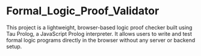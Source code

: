 # Formal_Logic_Proof_Validator
This project is a lightweight, browser-based logic proof checker built using Tau Prolog, a JavaScript Prolog interpreter. It allows users to write and test formal logic programs directly in the browser without any server or backend setup.
